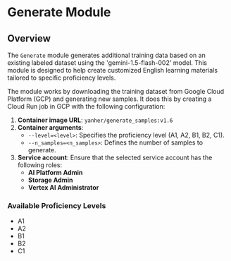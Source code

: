 # Generate Module

## Overview
The `Generate` module generates additional training data based on an existing labeled dataset using the 'gemini-1.5-flash-002' model. This module is designed to help create customized English learning materials tailored to specific proficiency levels.

The module works by downloading the training dataset from Google Cloud Platform (GCP) and generating new samples. It does this by creating a Cloud Run job in GCP with the following configuration:

1. **Container image URL**: `yanher/generate_samples:v1.6`
2. **Container arguments**:
   - `--level=<level>`: Specifies the proficiency level (A1, A2, B1, B2, C1).
   - `--n_samples=<n_samples>`: Defines the number of samples to generate.
3. **Service account**: Ensure that the selected service account has the following roles:
   - **AI Platform Admin**
   - **Storage Admin**
   - **Vertex AI Administrator**

### Available Proficiency Levels
- A1
- A2
- B1
- B2
- C1

